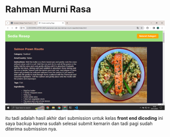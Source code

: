 # Rahman Murni Rasa

<img src="setelah-selesai.png" alt="hasil akhir">

itu tadi adalah hasil akhir dari submission untuk kelas **front end dicoding** ini saya backup karena sudah selesai submit kemarin dan tadi pagi sudah diterima submission nya.
